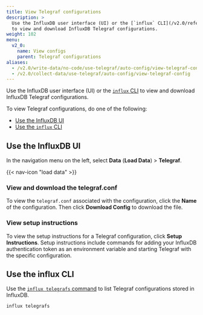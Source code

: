 ```yaml
---
title: View Telegraf configurations
description: >
  Use the InfluxDB user interface (UI) or the [`influx` CLI](/v2.0/reference/cli/influx/)
  to view and download InfluxDB Telegraf configurations.
weight: 102
menu:
  v2_0:
    name: View configs
    parent: Telegraf configurations
aliases:
  - /v2.0/write-data/no-code/use-telegraf/auto-config/view-telegraf-config/
  - /v2.0/collect-data/use-telegraf/auto-config/view-telegraf-config
---
```


Use the InfluxDB user interface (UI) or the [`influx` CLI](/v2.0/reference/cli/influx/)
to view and download InfluxDB Telegraf configurations.

To view Telegraf configurations, do one of the following:

- [Use the InfluxDB UI](#use-the-influxdb-ui)
- [Use the `influx` CLI](#use-the-influx-cli)

## Use the InfluxDB UI
In the navigation menu on the left, select **Data** (**Load Data**) > **Telegraf**.

{{< nav-icon "load data" >}}

### View and download the telegraf.conf
To view the `telegraf.conf` associated with the configuration,
click the **Name** of the configuration.
Then click **Download Config** to download the file.

### View setup instructions
To view the setup instructions for a Telegraf configuration, click **Setup Instructions**.
Setup instructions include commands for adding your InfluxDB authentication token
as an environment variable and starting Telegraf with the specific configuration.

## Use the influx CLI
Use the [`influx telegrafs` command](/v2.0/reference/cli/influx/telegrafs/) to
list Telegraf configurations stored in InfluxDB.

```sh
influx telegrafs
```
